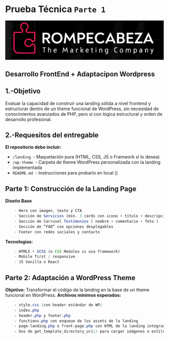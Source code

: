 # Prueba Técnica `Parte 1`

![alt text](image.png)

## Desarrollo FrontEnd + Adaptacipon Wordpress

## 1.-Objetivo
Evaluar la capacidad de construir una landing sólida a nivel frontend y estructurar dentro de un
theme funcional de WordPress, sin necesidad de conocimientos avanzados de PHP, pero sí con
lógica estructural y orden de desarrollo profesional.

## 2.-Requesitos del entregable

**El repositorio debe incluir:**

- `/landing `- Maquetación pura (HTML, CSS, JS o Framwork si lo desea)
- `/wp-theme `- Carpeta de theme WordPress personalizada con la landing implementada
- `README.md `- Instrucciones para probarlo en local ()

## Parte 1: Construcción de la Landing Page

**Diseño Base**

```js
    - Hero con imagen, texto y CTA
    - Sección de Servicios (mín. 3 cards con icono + título + descripción)
    - Sección de Carrusel Testimonios ( nombre + comentario + foto )
    - Sección de “FAQ” con opciones desplegables
    - Footer con redes sociales y contacto
```

**Tecnologías:**
```js
    - HTML5 + SCSS (o CSS Modules si usa framework)
    - Mobile first / responsive
    - JS Vanilla o React
```

## Parte 2: Adaptación a WordPress Theme

**Objetivo:**
Transformar el código de la landing en la base de un theme funcional en WordPress.
**Archivos mínimos esperados:**
```css
    - style.css (con header estándar de WP)
    - index.php
    - header.php y footer.php
    - functions.php con enqueue de los assets de la landing
    - page-landing.php o front-page.php con HTML de la landing integrado
    - Uso de get_template_directory_uri() para cargar imágenes o estilos
```



